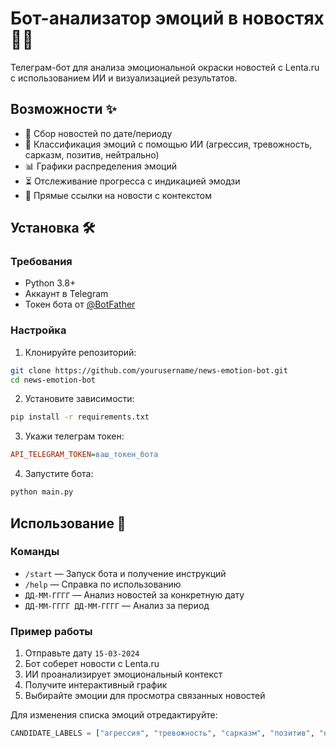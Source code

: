 # Бот-анализатор эмоций в новостях 🤖📰

Телеграм-бот для анализа эмоциональной окраски новостей с Lenta.ru с использованием ИИ и визуализацией результатов.



## Возможности ✨
- 📅 Сбор новостей по дате/периоду
- 🤖 Классификация эмоций с помощью ИИ (агрессия, тревожность, сарказм, позитив, нейтрально)
- 📊 Графики распределения эмоций
- ⏳ Отслеживание прогресса с индикацией эмодзи
- 🔗 Прямые ссылки на новости с контекстом

## Установка 🛠️

### Требования
- Python 3.8+
- Аккаунт в Telegram
- Токен бота от [@BotFather](https://t.me/botfather)

### Настройка
1. Клонируйте репозиторий:
```bash
git clone https://github.com/yourusername/news-emotion-bot.git
cd news-emotion-bot
```

2. Установите зависимости:
```bash
pip install -r requirements.txt
```

3. Укажи телеграм токен:
```ini
API_TELEGRAM_TOKEN=ваш_токен_бота
```

4. Запустите бота:
```bash
python main.py
```

## Использование 🚀

### Команды
- `/start` — Запуск бота и получение инструкций
- `/help` — Справка по использованию
- `ДД-ММ-ГГГГ` — Анализ новостей за конкретную дату
- `ДД-ММ-ГГГГ ДД-ММ-ГГГГ` — Анализ за период

### Пример работы
1. Отправьте дату `15-03-2024`
2. Бот соберет новости с Lenta.ru
3. ИИ проанализирует эмоциональный контекст
4. Получите интерактивный график
5. Выбирайте эмоции для просмотра связанных новостей

Для изменения списка эмоций отредактируйте:
```python
CANDIDATE_LABELS = ["агрессия", "тревожность", "сарказм", "позитив", "нейтральное состояние"]
```

